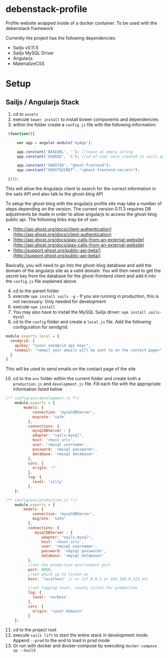 # debenstack-profile
Profile website wrapped inside of a docker container. To be used with the debenstack framework

Currently the project has the following dependencies:

* Sailjs v0.11.5
* Sailjs MySQL Driver
* Angularjs
* MaterializeCSS

# Setup

## Sailjs / Angularjs Stack
1. cd to `assets`
2. execute `bower install` to install bower components and dependencies
3. within the folder create a `config.js` file with the following information:

````javascript
 (function(){

     var app = angular.module('myApp');

     app.constant('BASEURL', ''); //leave as empty string
     app.constant('USERID', '1'); //id of user once created in sails api

     app.constant('GHOSTID', "ghost-frontend");
     app.constant("GHOSTSECRET", "<ghost-frontend-secret>");

 }());
````
This will allow the Angularjs client to search for the correct information
in the sails API and also talk to the ghost-blog API

To setup the ghost-blog with the angularjs profile site may take a number of steps depending on the version. The current
version 0.11.3 requires DB adjustments be made in order to allow angularjs to access the ghost-blog public api. The following
links may be of use:

* [http://api.ghost.org/docs/client-authentication](http://api.ghost.org/docs/client-authentication)
* [http://api.ghost.org/docs/ajax-calls-from-an-external-website](http://api.ghost.org/docs/ajax-calls-from-an-external-website)
* [http://support.ghost.org/public-api-beta/](http://support.ghost.org/public-api-beta/)

Basically, you will need to go into the ghost-blog database and add the domain of the angularjs site as a valid domain.
You will then need to get the secret key from the database for the ghost-frontend client and add it into the `config.js`
file explained above.

4. cd to the parent folder
5. execute `npm install sails -g` - If you are running in production, this is not necessary. Only needed for development
6. execute `npm install`
7. You may also have to install the MySQL Sailjs driver: `npm install sails-mysql`
8. cd to the `config` folder and create a `local.js` file. Add
the following configuration for sendgrid:

````javascript
module.exports.local = {
  sendgrid: {
    apikey: "<your sendgrid api key>",
    toemail: "<email your emails will be sent to on the contact page>"
  }
}
````
This will be used to send emails on the contact page of the site

10. cd to the `env` folder within the current folder and create both a `production.js`
and `development.js` file. Fill each file with the appropriate information listed
below

````javascript
/** config/env/development.js **/
    module.exports = {
        models: {
            connection: 'mysqlDBServer',
            migrate: 'safe'
          },
          connections: {
            mysqlDBServer : {
            adapter: "sails-mysql",
            host: '<host url>',
            user: '<mysql username>',
            password: '<mysql password>',
            database: '<mysql database>'
          },
          cors: {
            origin: '*'
          },
          log: {
            level: 'silly'
          },
    };
````

````javascript
/** config/env/production.js **/
    module.exports = {
        models: {
            connection: 'mysqlDBServer',
            migrate: 'safe'
          },
          connections: {
             mysqlDBServer : {
                adapter: "sails-mysql",
                host: '<host url>',
                user: '<mysql username>',
                password: '<mysql password>',
                database: '<mysql database>'
          },
          //set the production environment port
          port: 8050,
          //set which ip to listen on
          host: 'localhost' // or 127.0.0.1 or 192.168.0.123 etc

          //set logging level. usualy silent for production
          log: {
            level: 'verbose'
          },
          cors: {
            origin: '<your domain>'
          }
    };
````

11. cd to the project root
12. execute `sails lift` to start the entire stack in development mode. Append `--prod` to the end to load in prod mode
13. Or run with docker and docker-compose by executing `docker-compose up --build`
